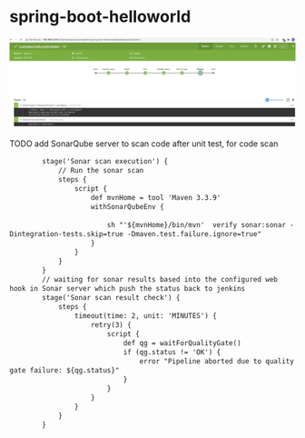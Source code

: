 # spring-boot-helloworld



[![Jenkins](/pictures/jenkinsPipeline.png "Jenkins, pipeline for Springboot")](https://github.com/ShengzhenFu/spring-boot-helloworld/blob/main/pictures/jenkinsPipeline.png)


TODO
add SonarQube server to scan code after unit test, for code scan

```
        stage('Sonar scan execution') {
            // Run the sonar scan
            steps {
                script {
                    def mvnHome = tool 'Maven 3.3.9'
                    withSonarQubeEnv {

                        sh "'${mvnHome}/bin/mvn'  verify sonar:sonar -Dintegration-tests.skip=true -Dmaven.test.failure.ignore=true"
                    }
                }
            }
        }
        // waiting for sonar results based into the configured web hook in Sonar server which push the status back to jenkins
        stage('Sonar scan result check') {
            steps {
                timeout(time: 2, unit: 'MINUTES') {
                    retry(3) {
                        script {
                            def qg = waitForQualityGate()
                            if (qg.status != 'OK') {
                                error "Pipeline aborted due to quality gate failure: ${qg.status}"
                            }
                        }
                    }
                }
            }
        }
```